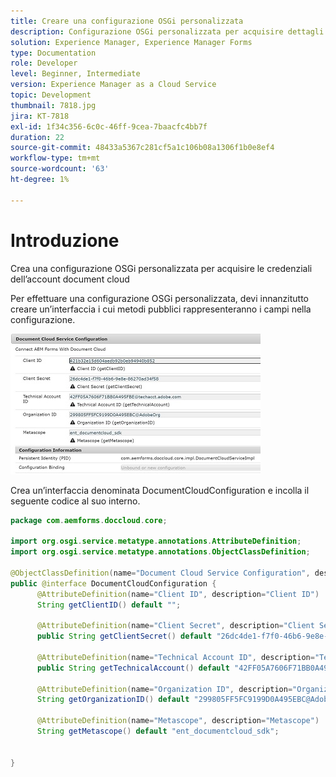 ```yaml
---
title: Creare una configurazione OSGi personalizzata
description: Configurazione OSGi personalizzata per acquisire dettagli specifici di document cloud
solution: Experience Manager, Experience Manager Forms
type: Documentation
role: Developer
level: Beginner, Intermediate
version: Experience Manager as a Cloud Service
topic: Development
thumbnail: 7818.jpg
jira: KT-7818
exl-id: 1f34c356-6c0c-46ff-9cea-7baacfc4bb7f
duration: 22
source-git-commit: 48433a5367c281cf5a1c106b08a1306f1b0e8ef4
workflow-type: tm+mt
source-wordcount: '63'
ht-degree: 1%

---
```


# Introduzione

Crea una configurazione OSGi personalizzata per acquisire le credenziali dell’account document cloud


Per effettuare una configurazione OSGi personalizzata, devi innanzitutto creare un’interfaccia i cui metodi pubblici rappresenteranno i campi nella configurazione.

![doc-cloud-config](assets/doc-cloud-configuration.JPG)


Crea un’interfaccia denominata DocumentCloudConfiguration e incolla il seguente codice al suo interno.

```java
package com.aemforms.doccloud.core;

import org.osgi.service.metatype.annotations.AttributeDefinition;
import org.osgi.service.metatype.annotations.ObjectClassDefinition;

@ObjectClassDefinition(name="Document Cloud Service Configuration", description = "Connect AEM Forms With Document Cloud")
public @interface DocumentCloudConfiguration {
	  @AttributeDefinition(name="Client ID", description="Client ID")
	  String getClientID() default "";
	  
	  @AttributeDefinition(name="Client Secret", description="Client Secret")
	  public String getClientSecret() default "26dc4de1-f7f0-46b6-9e8e-86270ad34f58";
	  
	  @AttributeDefinition(name="Technical Account ID", description="Technical Account ID")
	  public String getTechnicalAccount() default "42FF05A7606F71BB0A495FBE@techacct.adobe.com";

	  @AttributeDefinition(name="Organization ID", description="Organization ID")
	  String getOrganizationID() default "299805FF5FC9199D0A495EBC@AdobeOrg";
	  
	  @AttributeDefinition(name="Metascope", description="Metascope")
	  String getMetascope() default "ent_documentcloud_sdk";


}
```
